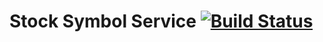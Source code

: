 # Stock Symbol Service [![Build Status](https://travis-ci.com/aws-the-right-way/stock-symbol-service.svg?branch=master)](https://travis-ci.com/aws-the-right-way/stock-symbol-service)
